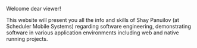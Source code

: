 Welcome dear viewer!

This website will present you all the info and skills of Shay Panuilov (at Scheduler Mobile Systems)
regarding software engineering, demonstrating software in various application environments 
including web and native running projects.
